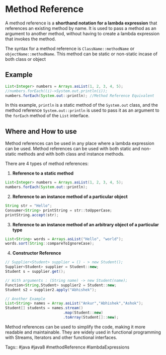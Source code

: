 # Method Reference

A method reference is a **shorthand notation for a lambda expression** that references an existing method by name. It is used to pass a method as an argument to another method, without having to create a lambda expression that invokes the method. 

The syntax for a method reference is `ClassName::methodName` or `objectName::methodName`. This method can be static or non-static incase of both class or object 

## Example

~~~java
List<Integer> numbers = Arrays.asList(1, 2, 3, 4, 5);
//numbers.forEach((i)->System.out.println(i));
numbers.forEach(System.out::println); //Method Reference Equivalent
~~~

In this example, `println` is a static method of the `System.out` class, and the method reference `System.out::println` is used to pass it as an argument to the `forEach` method of the `List` interface.

## Where and How to use

Method references can be used in any place where a lambda expression can be used.  Method references can be used with both static and non-static methods and with both class and instance methods. 

There are 4 types of method references:
1. **Reference to a static method**
~~~java
List<Integer> numbers = Arrays.asList(1, 2, 3, 4, 5);
numbers.forEach(System.out::println);
~~~

2. **Reference to an instance method of a particular object**
~~~java
String str = "Hello";
Consumer<String> printString = str::toUpperCase;
printString.accept(str);
~~~

3. **Reference to an instance method of an arbitrary object of a particular type**
~~~java
List<String> words = Arrays.asList("Hello", "world");
words.sort(String::compareToIgnoreCase);
~~~

4. **Constructor Reference**
~~~java
// Supplier<Student> supplier = () - > new Student();
Supplier<Student> supplier = Student::new;
Student s = supplier.get();

// With arguments : (String name) -> new Student(name); 
Function<String,Student> supplier2 = Student::new;
Student s2 = supplier2.apply("Abhishek");

// Another Example
List<String> names = Array.asList("Ankur","Abhishek","Ashok");
Student[] students = names.stream()
						  .map(Student::new)
						  .toArray(Student[]::new);
~~~


Method references can be used to simplify the code, making it more readable and maintainable. They are widely used in functional programming with Streams, Iterators and other functional interfaces.


Tags:: #java #java8 #methodReference #lambdaExpressions 